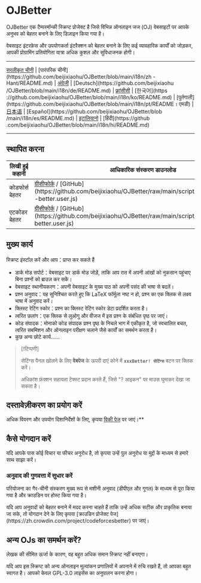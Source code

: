 # OJBetter

OJBetter एक टैम्परमॉन्की स्क्रिप्ट प्रोजेक्ट है जिसे विभिन्न ऑनलाइन जज (OJ) वेबसाइटों पर आपके अनुभव को बेहतर बनाने के लिए डिज़ाइन किया गया है।

वेबसाइट इंटरफ़ेस और उपयोगकर्ता इंटरैक्शन को बेहतर बनाने के लिए कई व्यावहारिक कार्यों को जोड़कर, आपकी प्रोग्रामिंग प्रतियोगिता यात्रा अधिक कुशल और सुविधाजनक होगी।

***

[सरलीकृत चीनी](https://github.com/beijixiaohu/OJBetter/blob/main/README.md) | [पारंपरिक चीनी](https\://github.com/beijixiaohu/OJBetter/blob/main/i18n/zh -Hant/README.md) | [अंग्रेजी](https://github.com/beijixiaohu/OJBetter/blob/main/i18n/en/README.md) | [Deutsch](https\://github.com/beijixiaohu /OJBetter/blob/main/i18n/de/README.md) | [फ़्रांसीसी](https://github.com/beijixiaohu/OJBetter/blob/main/i18n/fr/README.md) | [한국어](https ://github.com/beijixiaohu/OJBetter/blob/main/i18n/ko/README.md) | [पुर्तगाली](https\://github.com/beijixiaohu/OJBetter/blob/main/i18n/pt/README। एमडी) | [日本语](https://github.com/beijixiaohu/OJBetter/blob/main/i18n/ja/README.md) | [Español](https\://github.com/beijixiaohu/OJBetter/blob /main/i18n/es/README.md) | [इटालियानो](https://github.com/beijixiaohu/OJBetter/blob/main/i18n/it/README.md) | [हिंदी](https\://github .com/beijixiaohu/OJBetter/blob/main/i18n/hi/README.md)

***

## स्थापित करना

| लिखी हुई कहानी | आधिकारिक संस्करण डाउनलोड                                                                                                                                                                                                                                    | बीटा डाउनलोड                                                                                   |
| -------------- | ----------------------------------------------------------------------------------------------------------------------------------------------------------------------------------------------------------------------------------------------------------- | ---------------------------------------------------------------------------------------------- |
| कोडफोर्स बेहतर | [ग्रीसीफोर्क](https://greasyfork.org/zh-CN/scripts/465777-codeforces-better) / [GitHub](https\://github.com/beijixiaohu/OJBetter/raw/main/script/release/codeforces -better.user.js) | [गिटहब](https://github.com/beijixiaohu/OJBetter/raw/main/script/dev/codeforces-better.user.js) |
| एटकोडर बेहतर   | [ग्रीसीफोर्क](https://greasyfork.org/zh-CN/scripts/471106-atcoder-better) / [GitHub](https\://github.com/beijixiaohu/OJBetter/raw/main/script/release/atcoder -better.user.js)       | [गिटहब](https://github.com/beijixiaohu/OJBetter/raw/main/script/dev/atcoder-better.user.js)    |

## मुख्य कार्य

स्क्रिप्ट इंस्टॉल करें और आप：प्राप्त कर सकते हैं

- डार्क मोड सपोर्ट：वेबसाइट पर डार्क मोड जोड़ें, ताकि आप रात में अपनी आंखों को नुकसान पहुंचाए बिना प्रश्नों को ब्राउज़ कर सकें।
- वेबसाइट स्थानीयकरण：अपनी वेबसाइट के मुख्य पाठ को अपनी पसंद की भाषा से बदलें।
- प्रश्न अनुवाद：यह सुनिश्चित करते हुए कि LaTeX फॉर्मूला नष्ट न हो, प्रश्न का एक क्लिक से लक्ष्य भाषा में अनुवाद करें।
- क्लिस्ट रेटिंग स्कोर：प्रश्न का क्लिस्ट रेटिंग स्कोर डेटा प्रदर्शित करता है।
- त्वरित छलांग：एक क्लिक से लुओगु और वीजज में इस प्रश्न के संबंधित पृष्ठ पर जाएं।
- कोड संपादक：मोनाको कोड संपादक प्रश्न पृष्ठ के निचले भाग में एकीकृत है, जो स्वचालित बचत, त्वरित सबमिशन और ऑनलाइन परीक्षण चलाने जैसे कार्यों का समर्थन करता है।
- कुछ अन्य छोटे कार्य……

> [!टिप्पणी]
>
> सेटिंग्स पैनल खोलने के लिए **वेबपेज** के ऊपरी दाएं कोने में **`xxxBetter! सेटिंग्स`** बटन पर क्लिक करें।
>
> अधिकांश फ़ंक्शन सहायता टेक्स्ट प्रदान करते हैं, जिसे "? आइकन" पर माउस घुमाकर देखा जा सकता है।

## दस्तावेज़ीकरण का प्रयोग करें

अधिक विवरण और उपयोग दिशानिर्देशों के लिए, कृपया [विकी पेज](https://github.com/beijixiaohu/OJBetter/wiki) पर जाएं।\*\*

## कैसे योगदान करें

यदि आपके पास कोई विचार या फीचर अनुरोध है, तो कृपया उन्हें पुल अनुरोध या मुद्दों के माध्यम से हमारे साथ साझा करें।

### अनुवाद की गुणवत्ता में सुधार करें

परियोजना का गैर-चीनी संस्करण मुख्य रूप से मशीनी अनुवाद (डीपीएल और गूगल) के माध्यम से पूरा किया गया है और क्राउडिन पर होस्ट किया गया है।

यदि आप अनुवादों को बेहतर बनाने में मदद करना चाहते हैं ताकि उन्हें अधिक सटीक और प्राकृतिक बनाया जा सके, तो योगदान देने के लिए कृपया [क्राउडिन प्रोजेक्ट पेज] (https\://zh.crowdin.com/project/codeforcesbetter) पर जाएं।

## अन्य OJs का समर्थन करें?

लेखक की सीमित ऊर्जा के कारण, वह बहुत अधिक समान स्क्रिप्ट नहीं बनाएगा।

यदि आप इस स्क्रिप्ट को अन्य ऑनलाइन मूल्यांकन प्रणालियों में अपनाने में रुचि रखते हैं, तो आपका बहुत स्वागत है। आपको केवल GPL-3.0 लाइसेंस का अनुपालन करना होगा।
